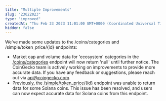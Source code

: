 ```yaml
---
title: "Multiple Improvements"
slug: "23022023"
type: "improved"
createdAt: "Thu Feb 23 2023 11:01:00 GMT+0000 (Coordinated Universal Time)"
hidden: false
---
```

We've made some updates to the /coins/categories and /simple/token_price/{id} endpoints:

- Market cap and volume data for 'ecosystem' categories in the [/coins/categories](/reference/coins-categories) endpoint will now return 'null' until further notice. The CoinGecko team is actively working on improvements to provide more accurate data. If you have any feedback or suggestions, please reach out via [api@coingecko.com](mailto:api@coingecko.com).
- Previously, the [/simple/token_price/{id}](/reference/simple-token-price) endpoint was unable to return data for some Solana coins. This issue has been resolved, and users can now expect accurate data for Solana coins from this endpoint.